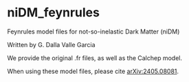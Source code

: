 # niDM_feynrules

Feynrules model files for not-so-inelastic Dark Matter (niDM)

Written by G. Dalla Valle Garcia

We provide the original .fr files, as well as the Calchep model.

When using these model files, please cite [arXiv:2405.08081](https://inspirehep.net/literature/2786617).
